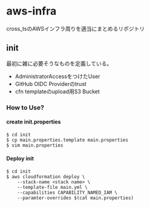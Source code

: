 # aws-infra
cross_tsのAWSインフラ周りを適当にまとめるリポジトリ

## init

最初に雑に必要そうなものを定義している。
* AdministratorAccessをつけたUser
* GitHub OIDC Providerのtrust
* cfn templateのupload用S3 Bucket

### How to Use?
#### create init.properties
```
$ cd init
$ cp main.properties.template main.properties
$ vim main.properties
```

#### Deploy init
```
$ cd init
$ aws cloudformation deploy \
    --stack-name <stack name> \
    --template-file main.yml \
    --capabilities CAPABILITY_NAMED_IAM \
    --paramter-overrides $(cat main.properties)
```
